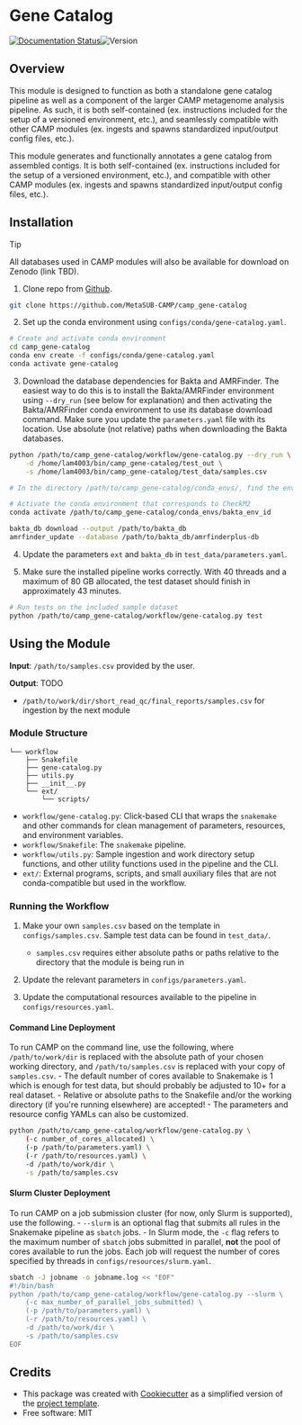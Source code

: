 # Gene Catalog

[![Documentation Status](https://img.shields.io/badge/docs-unknown-yellow.svg)]()![Version](https://img.shields.io/badge/version-0.3.4-brightgreen)

<!-- [![Documentation Status](https://img.shields.io/readthedocs/camp-gene_catalog)](https://camp-documentation.readthedocs.io/en/latest/gene_catalog.html) -->

## Overview

This module is designed to function as both a standalone gene catalog pipeline as well as a component of the larger CAMP metagenome analysis pipeline. As such, it is both self-contained (ex. instructions included for the setup of a versioned environment, etc.), and seamlessly compatible with other CAMP modules (ex. ingests and spawns standardized input/output config files, etc.). 

This module generates and functionally annotates a gene catalog from assembled contigs. It is both self-contained (ex. instructions included for the setup of a versioned environment, etc.), and compatible with other CAMP modules (ex. ingests and spawns standardized input/output config files, etc.). 

## Installation

> [!TIP]
> All databases used in CAMP modules will also be available for download on Zenodo (link TBD).

1. Clone repo from [Github](<https://github.com/MetaSUB-CAMP/camp_gene-catalog>).
```Bash
git clone https://github.com/MetaSUB-CAMP/camp_gene-catalog
```

2. Set up the conda environment using `configs/conda/gene-catalog.yaml`. 
```Bash
# Create and activate conda environment 
cd camp_gene-catalog
conda env create -f configs/conda/gene-catalog.yaml
conda activate gene-catalog
```

3. Download the database dependencies for Bakta and AMRFinder. The easiest way to do this is to install the Bakta/AMRFinder environment using `--dry_run` (see below for explanation) and then activating the Bakta/AMRFinder conda environment to use its database download command. Make sure you update the `parameters.yaml` file with its location. Use absolute (not relative) paths when downloading the Bakta databases.
```Bash
python /path/to/camp_gene-catalog/workflow/gene-catalog.py --dry_run \
    -d /home/lam4003/bin/camp_gene-catalog/test_out \
    -s /home/lam4003/bin/camp_gene-catalog/test_data/samples.csv

# In the directory /path/to/camp_gene-catalog/conda_envs/, find the environment ID that corresponds to Bakta and AMRFinder

# Activate the conda environment that corresponds to CheckM2
conda activate /path/to/camp_gene-catalog/conda_envs/bakta_env_id

bakta_db download --output /path/to/bakta_db
amrfinder_update --database /path/to/bakta_db/amrfinderplus-db
```

4. Update the parameters `ext` and `bakta_db` in `test_data/parameters.yaml`.

5. Make sure the installed pipeline works correctly. With 40 threads and a maximum of 80 GB allocated, the test dataset should finish in approximately 43 minutes.
```Bash
# Run tests on the included sample dataset
python /path/to/camp_gene-catalog/workflow/gene-catalog.py test
```

## Using the Module

**Input**: `/path/to/samples.csv` provided by the user.

**Output**: TODO

- `/path/to/work/dir/short_read_qc/final_reports/samples.csv` for ingestion by the next module

### Module Structure
```
└── workflow
    ├── Snakefile
    ├── gene-catalog.py
    ├── utils.py
    ├── __init__.py
    └── ext/
        └── scripts/
```
- `workflow/gene-catalog.py`: Click-based CLI that wraps the `snakemake` and other commands for clean management of parameters, resources, and environment variables.
- `workflow/Snakefile`: The `snakemake` pipeline. 
- `workflow/utils.py`: Sample ingestion and work directory setup functions, and other utility functions used in the pipeline and the CLI.
- `ext/`: External programs, scripts, and small auxiliary files that are not conda-compatible but used in the workflow.

### Running the Workflow

1. Make your own `samples.csv` based on the template in `configs/samples.csv`. Sample test data can be found in `test_data/`. 
    - `samples.csv` requires either absolute paths or paths relative to the directory that the module is being run in

2. Update the relevant parameters in `configs/parameters.yaml`.

3. Update the computational resources available to the pipeline in `configs/resources.yaml`. 

#### Command Line Deployment

To run CAMP on the command line, use the following, where `/path/to/work/dir` is replaced with the absolute path of your chosen working directory, and `/path/to/samples.csv` is replaced with your copy of `samples.csv`. 
    - The default number of cores available to Snakemake is 1 which is enough for test data, but should probably be adjusted to 10+ for a real dataset.
    - Relative or absolute paths to the Snakefile and/or the working directory (if you're running elsewhere) are accepted!
    - The parameters and resource config YAMLs can also be customized.
```Bash
python /path/to/camp_gene-catalog/workflow/gene-catalog.py \
    (-c number_of_cores_allocated) \
    (-p /path/to/parameters.yaml) \
    (-r /path/to/resources.yaml) \
    -d /path/to/work/dir \
    -s /path/to/samples.csv
```

#### Slurm Cluster Deployment

To run CAMP on a job submission cluster (for now, only Slurm is supported), use the following.
    - `--slurm` is an optional flag that submits all rules in the Snakemake pipeline as `sbatch` jobs. 
    - In Slurm mode, the `-c` flag refers to the maximum number of `sbatch` jobs submitted in parallel, **not** the pool of cores available to run the jobs. Each job will request the number of cores specified by threads in `configs/resources/slurm.yaml`.
```Bash
sbatch -J jobname -o jobname.log << "EOF"
#!/bin/bash
python /path/to/camp_gene-catalog/workflow/gene-catalog.py --slurm \
    (-c max_number_of_parallel_jobs_submitted) \
    (-p /path/to/parameters.yaml) \
    (-r /path/to/resources.yaml) \
    -d /path/to/work/dir \
    -s /path/to/samples.csv
EOF
```

## Credits

- This package was created with [Cookiecutter](https://github.com/cookiecutter/cookiecutter>) as a simplified version of the [project template](https://github.com/audreyr/cookiecutter-pypackage>).
- Free software: MIT

